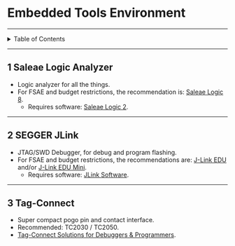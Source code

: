 # Embedded Tools Environment

---

<details markdown="1">
  <summary>Table of Contents</summary>

- [1 Saleae Logic Analyzer](#1-saleae-logic-analyzer)
- [2 SEGGER JLink](#2-segger-jlink)
- [3 Tag-Connect](#3-tag-connect)

</details>

---

## 1 Saleae Logic Analyzer

- Logic analyzer for all the things.
- For FSAE and budget restrictions, the recommendation
  is: [Saleae Logic 8](https://cad.saleae.com/products/saleae-logic-8).
    - Requires software: [Saleae Logic 2](https://www.saleae.com/downloads/).

---

## 2 SEGGER JLink

- JTAG/SWD Debugger, for debug and program flashing.
- For FSAE and budget restrictions, the recommendations
  are: [J-Link EDU](https://www.segger.com/products/debug-probes/j-link/models/j-link-edu/)
  and/or [J-Link EDU Mini](https://www.segger.com/products/debug-probes/j-link/models/j-link-edu-mini/).
    - Requires
      software: [JLink Software](https://www.segger.com/downloads/jlink#J-LinkSoftwareAndDocumentationPack).

---

## 3 Tag-Connect

- Super compact pogo pin and contact interface.
- Recommended: TC2030 / TC2050.
- [Tag-Connect Solutions for Debuggers & Programmers](https://www.tag-connect.com/debugger-cable-selection-installation-instructions).
